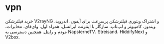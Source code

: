 # vpn
خرید فیلترشکن V2rayNG و اشتراک ویتوری فیلترشکن پرسرعت برای آیفون، اندروید، ویندوز، کامپیوتر و لپ‌تاپ. سازگار با اینترنت ایرانسل، همراه اول، وای‌فای، مخابرات، مودم و رایتل. همچنین دسترسی به NapsterneTV، Streisand، HiddifyNext و V2box.
